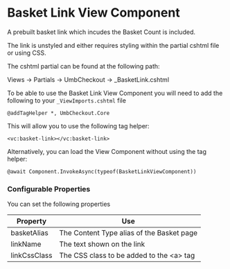 # Basket Link View Component

A prebuilt basket link which incudes the Basket Count is included.

The link is unstyled and either requires styling within the partial cshtml file or using CSS.

The cshtml partial can be found at the following path:

Views -> Partials -> UmbCheckout -> \_BasketLink.cshtml

To be able to use the Basket Link View Component you will need to add the following to your `_ViewImports.cshtml` file

```cshtml
@addTagHelper *, UmbCheckout.Core
```

This will allow you to use the following tag helper:

```cshtml
<vc:basket-link></vc:basket-link>
```

Alternatively, you can load the View Component without using the tag helper:

```cshtml
@await Component.InvokeAsync(typeof(BasketLinkViewComponent))
```

### Configurable Properties

You can set the following properties

| Property     | Use                                       |
| ------------ | ----------------------------------------- |
| basketAlias  | The Content Type alias of the Basket page |
| linkName     | The text shown on the link                |
| linkCssClass | The CSS class to be added to the \<a> tag |
